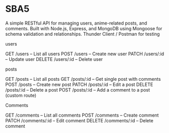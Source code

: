 # SBA5
A simple RESTful API for managing users, anime-related posts, and comments. Built with Node.js, Express, and MongoDB using Mongoose for schema validation and relationships. Thunder Client / Postman for testing

users 

GET /users – List all users
POST /users – Create new user
PATCH /users/:id – Update user
DELETE /users/:id – Delete user

posts

GET /posts – List all posts 
GET /posts/:id – Get single post with comments
POST /posts – Create new post
PATCH /posts/:id – Edit a post
DELETE /posts/:id – Delete a post
POST /posts/:id – Add a comment to a post (custom route)

 Comments

GET /comments – List all comments
POST /comments – Create comment
PATCH /comments/:id – Edit comment
DELETE /comments/:id – Delete comment